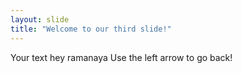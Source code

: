 ```yaml
---
layout: slide
title: "Welcome to our third slide!"
---
```

Your text hey ramanaya 
Use the left arrow to go back!